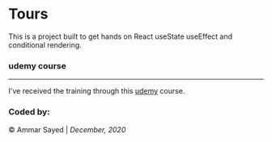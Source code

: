 # Tours

This is a project built to get hands on React useState useEffect and conditional rendering.



### udemy course
<hr> 

I've received the training through this [udemy](https://www.udemy.com/share/101uUAAkITdl1TR3o=/) course.

### Coded by:
&copy; Ammar Sayed | <em>December, 2020</em>